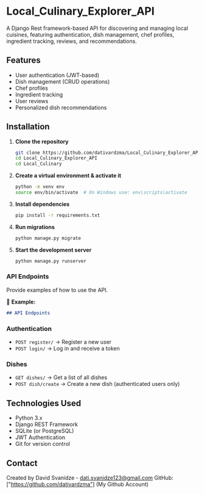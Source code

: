 # Local_Culinary_Explorer_API
A Django Rest framework-based API for discovering and managing local cuisines,
featuring authentication, dish management, chef profiles, ingredient tracking, reviews, and recommendations.

## Features  
- User authentication (JWT-based)  
- Dish management (CRUD operations)  
- Chef profiles  
- Ingredient tracking  
- User reviews 
- Personalized dish recommendations

## Installation  

1. **Clone the repository**  
   ```bash
   git clone https://github.com/dativardzma/Local_Culinary_Explorer_API.git
   cd Local_Culinary_Explorer_API
   cd Local_Culinary

2. **Create a virtual environment & activate it**
   ```bash
   python -m venv env  
   source env/bin/activate  # On Windows use: env\scripts\activate

3. **Install dependencies**
   ```bash
   pip install -r requirements.txt

4. **Run migrations**
   ```bash
   python manage.py migrate

5. **Start the development server**
   ```bash
   python manage.py runserver


### **API Endpoints**  
Provide examples of how to use the API.  

📌 **Example:**  
```md
## API Endpoints  
```

### Authentication  
- `POST register/` → Register a new user  
- `POST login/` → Log in and receive a token  


### Dishes  
- `GET dishes/` → Get a list of all dishes  
- `POST dish/create` → Create a new dish (authenticated users only)



## Technologies Used  
- Python 3.x  
- Django REST Framework  
- SQLite (or PostgreSQL)  
- JWT Authentication  
- Git for version control  


## Contact  
Created by David Svanidze - dati.svanidze123@gmail.com
GitHub: ["https://github.com/dativardzma"] (My Github Account)


